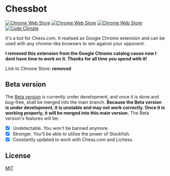 # Chessbot
[![Chrome Web Store](https://img.shields.io/chrome-web-store/d/dokkeahnmkbkoijcglpddnkjeipgepcm.svg?maxAge=2592000)](https://chrome.google.com/webstore/detail/chesscom-bot/dokkeahnmkbkoijcglpddnkjeipgepcm)
[![Chrome Web Store](https://img.shields.io/chrome-web-store/v/dokkeahnmkbkoijcglpddnkjeipgepcm.svg?maxAge=2592000?style=plastic)](https://chrome.google.com/webstore/detail/chesscom-bot/dokkeahnmkbkoijcglpddnkjeipgepcm)
[![Chrome Web Store](https://img.shields.io/chrome-web-store/rating/dokkeahnmkbkoijcglpddnkjeipgepcm.svg?maxAge=2592000?style=plastic)](https://chrome.google.com/webstore/detail/chesscom-bot/dokkeahnmkbkoijcglpddnkjeipgepcm)
[![Code Climate](https://codeclimate.com/github/recoders/chessbot/badges/gpa.svg)](https://codeclimate.com/github/recoders/chessbot)

It's a bot for Chess.com. It realised as Google Chrome extension and can be used 
with any chrome-like browsers to win against your opponent.

**I removed this extension from the Google Chrome catalog cause now I dont have time to work on it. Thanks for all time you spend with it!**

Link to Chrome Store: **removed**

## Beta version

The [Beta version](https://github.com/recoders/chessbot/beta/) is currently under development, and once it is done and bug-free, shall be merged into the main branch. **Because the Beta version is under development, it is unstable and may not work correctly. Once it is working properly, it will be merged into this main version.** The Beta version's features will be:

- [X] Undetectable. You won't be banned anymore.
- [X] Stronger. You'll be able to utilize the power of Stockfish.
- [X] Constantly updated to work with Chess.com and Lichess.

## License
[MIT](http://opensource.org/licenses/MIT)
